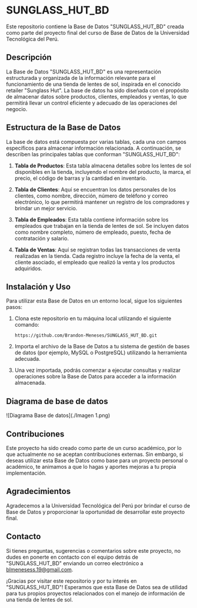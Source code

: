 # SUNGLASS_HUT_BD

Este repositorio contiene la Base de Datos "SUNGLASS_HUT_BD" creada como parte del proyecto final del curso de Base de Datos de la Universidad Tecnológica del Perú.

## Descripción

La Base de Datos "SUNGLASS_HUT_BD" es una representación estructurada y organizada de la información relevante para el funcionamiento de una tienda de lentes de sol, inspirada en el conocido retailer "Sunglass Hut". La base de datos ha sido diseñada con el propósito de almacenar datos sobre productos, clientes, empleados y ventas, lo que permitirá llevar un control eficiente y adecuado de las operaciones del negocio.

## Estructura de la Base de Datos

La base de datos está compuesta por varias tablas, cada una con campos específicos para almacenar información relacionada. A continuación, se describen las principales tablas que conforman "SUNGLASS_HUT_BD":

1. **Tabla de Productos**: Esta tabla almacena detalles sobre los lentes de sol disponibles en la tienda, incluyendo el nombre del producto, la marca, el precio, el código de barras y la cantidad en inventario.

2. **Tabla de Clientes**: Aquí se encuentran los datos personales de los clientes, como nombre, dirección, número de teléfono y correo electrónico, lo que permitirá mantener un registro de los compradores y brindar un mejor servicio.

3. **Tabla de Empleados**: Esta tabla contiene información sobre los empleados que trabajan en la tienda de lentes de sol. Se incluyen datos como nombre completo, número de empleado, puesto, fecha de contratación y salario.

4. **Tabla de Ventas**: Aquí se registran todas las transacciones de venta realizadas en la tienda. Cada registro incluye la fecha de la venta, el cliente asociado, el empleado que realizó la venta y los productos adquiridos.

## Instalación y Uso

Para utilizar esta Base de Datos en un entorno local, sigue los siguientes pasos:

1. Clona este repositorio en tu máquina local utilizando el siguiente comando:

   ```
   https://github.com/Brandon-Meneses/SUNGLASS_HUT_BD.git
   ```

2. Importa el archivo de la Base de Datos a tu sistema de gestión de bases de datos (por ejemplo, MySQL o PostgreSQL) utilizando la herramienta adecuada.

3. Una vez importada, podrás comenzar a ejecutar consultas y realizar operaciones sobre la Base de Datos para acceder a la información almacenada.

## Diagrama de base de datos
![Diagrama Base de datos](./Imagen 1.png)


## Contribuciones

Este proyecto ha sido creado como parte de un curso académico, por lo que actualmente no se aceptan contribuciones externas. Sin embargo, si deseas utilizar esta Base de Datos como base para un proyecto personal o académico, te animamos a que lo hagas y aportes mejoras a tu propia implementación.

## Agradecimientos

Agradecemos a la Universidad Tecnológica del Perú por brindar el curso de Base de Datos y proporcionar la oportunidad de desarrollar este proyecto final.

## Contacto

Si tienes preguntas, sugerencias o comentarios sobre este proyecto, no dudes en ponerte en contacto con el equipo detrás de "SUNGLASS_HUT_BD" enviando un correo electrónico a [blmenesess.19@gmail.com](mailto:tucorreo@example.com).

¡Gracias por visitar este repositorio y por tu interés en "SUNGLASS_HUT_BD"! Esperamos que esta Base de Datos sea de utilidad para tus propios proyectos relacionados con el manejo de información de una tienda de lentes de sol.
